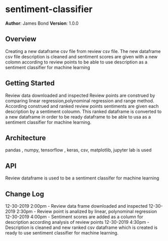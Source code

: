 # sentiment-classifier

**Author**: James Bond
**Version**: 1.0.0

## Overview
Creating a new dataframe csv file from review csv file. The new dataframe csv file description is cleaned and sentiment scores are given with a new colomn according to review points to be able to use description as a sentiment classifier for machine learning

## Getting Started
Review data downloaded and inspected
Review points are construed by comparing linear regression,polynominal regression and range method.
According construed and ranked review points sentiments are given each description by a sentiment coloumn.
This ranked dataframe is converted to a new dataframe in order to be ready dataframe to be able to usa as a sentiment classifier for machine learning.


## Architecture
pandas , numpy, tensorflow , keras, csv, matplotlib, jupyter lab is used 

## API
Review dataframe is used to be a sentiment classifer for machine learning

## Change Log

12-30-2019 2:00pm - Review data frame downloaded and inspected
12-30-2019 2:30pm - Review point is analized by linear, polynominal regression
12-30-2019 4:00pm - Sentiment scores are added as a column for description according analysis of review points
12-30-2019 4:30pm - Description is cleaned and new ranked csv dataframe which is created is ready to use sentiment classifier for machine learning.